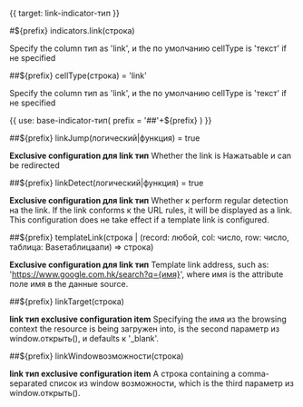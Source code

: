 {{ target: link-indicator-тип }}

#${prefix} indicators.link(строка)

Specify the column тип as 'link', и the по умолчанию cellType is 'текст' if не specified

##${prefix} cellType(строка) = 'link'

Specify the column тип as 'link', и the по умолчанию cellType is 'текст' if не specified

{{ use: base-indicator-тип(
    prefix = '##'+${prefix}
) }}

##${prefix} linkJump(логический|функция) = true

**Exclusive configuration для link тип** Whether the link is Нажатьable и can be redirected

##${prefix} linkDetect(логический|функция) = true

**Exclusive configuration для link тип** Whether к perform regular detection на the link. If the link conforms к the URL rules, it will be displayed as a link. This configuration does не take effect if a template link is configured.

##${prefix} templateLink(строка | (record: любой, col: число, row: число, таблица: Baseтаблицаапи) => строка)

**Exclusive configuration для link тип** Template link address, such as: 'https://www.google.com.hk/search?q={имя}', where имя is the attribute поле имя в the данные source.

##${prefix} linkTarget(строка)

**link тип exclusive configuration item** Specifying the имя из the browsing context the resource is being загружен into, is the second параметр из window.открыть(), и defaults к '\_blank'.

##${prefix} linkWindowвозможности(строка)

**link тип exclusive configuration item** A строка containing a comma-separated список из window возможности, which is the third параметр из window.открыть().
